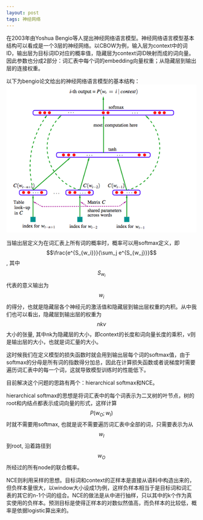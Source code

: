 ```yaml
---
layout: post
tags: 神经网络
---
```


在2003年由Yoshua Bengio等人提出神经网络语言模型。神经网络语言模型基本结构可以看成是一个3层的神经网络。以CBOW为例，输入层为context中的词ID，输出层为目标词ID对应的概率值，隐藏层为context词ID映射而成的词向量。因此参数也分成2部分：词汇表中每个词的embedding向量权重；从隐藏层到输出层的连接权重。

以下为bengio论文给出的神经网络语言模型的基本结构：
![word2vec_bengio](/public/word2vec_bengio.png)

当输出层定义为在词汇表上所有词的概率时，概率可以用softmax定义，即$$\frac{e^{S_{w_i}}}{\sum_j e^{S_{w_j}}}$$, 其中$$S_{w_i}$$代表的意义输出为$$w_i$$的得分，也就是隐藏层各个神经元的激活值和隐藏层到输出层权重的内积。从中我们也可以看出，隐藏层到输出层的权重为$$nkv$$大小的张量, 其中nk为隐藏层的大小，即context的长度和词向量长度的乘积，v则是输出层的大小，也就是词汇量的大小。

这时候我们在定义模型的损失函数时就会用到输出层每个词的softmax值，由于softmax的分母是所有词的指数得分加总，因此在计算损失函数或者说梯度时需要遍历词汇表中的每一个词，这就导致模型训练时的性能低下。

目前解决这个问题的思路有两个：hierarchical softmax和NCE。

hierarchical softmax的思想是将词汇表中的每个词表示为二叉树的叶节点，树的root和内结点都表示成词向量的形式，这样计算$$P(w_O;w_I)$$时就不需要用softmax, 也就是说不需要遍历词汇表中全部的词，只需要表示为从$$w_I$$到root, 沿着路径到$$w_O$$所经过的所有node的联合概率。

NCE则利用采样的思想。目标词和context的正样本是直接从语料中构造出来的，但负样本量很大，以window大小设成1为例，这样负样本相当于是目标词和词汇表的其它的n-1个词的组合。NCE的做法是从中进行抽样，只以其中的k个作为真实使用的负样本。预测目标是使得正样本的对数似然值高，而负样本的比较低，概率是依据logistic算出来的。

